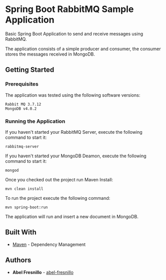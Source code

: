 # Spring Boot RabbitMQ Sample Application

Basic Spring Boot Application to send and receive messages using RabbitMQ. 

The application consists of a simple producer and consumer, the consumer stores the messages received in MongoDB.  

## Getting Started

### Prerequisites

The application was tested using the following software versions:

```
Rabbit MQ 3.7.12
MongoDB v4.0.2
```

### Running the Application

If you haven't started your RabbitMQ Server, execute the following command to start it:

```
rabbitmq-server
```

If you haven't started your MongoDB Deamon, execute the following command to start it:

```
mongod
```

Once you checked out the project run Maven Install:

```
mvn clean install
```

To run the project execute the following command:

```
mvn spring-boot:run
```

The application will run and insert a new document in MongoDB.

## Built With

* [Maven](https://maven.apache.org/) - Dependency Management

## Authors

* **Abel Fresnillo** - [abel-fresnillo](https://github.com/abel-fresnillo)
